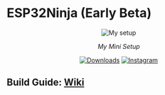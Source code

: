 <h1> ESP32Ninja (Early Beta) </h1>
<p align="center">
  <img src="https://github.com/Naster17/ESP32Ninja/assets/62520991/5a8b3e1c-1072-4395-9ce1-db7b77c0b132" alt="My setup" style="max-width: 100%; height: auto;">
</p>
<p align="center">
  <em>My Mini Setup</em>
</p>
<p align="center">
  <a href="https://github.com/justcallmekoko/ESP32Marauder/releases/latest"><img src="https://img.shields.io/github/downloads/Naster17/ESP32Ninja/total" alt="Downloads"/></a>
  <a href="https://www.instagram.com/naster17"><img src="https://img.shields.io/badge/Follow%20Me-Instagram-orange" alt="Instagram"/></a>
</p>
<h2>Build Guide: <a href="https://github.com/Naster17/ESP32Ninja/wiki/Build">Wiki</a></h2>
